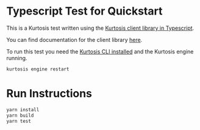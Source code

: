 # Typescript Test for Quickstart

This is a Kurtosis test written using the [Kurtosis client library in Typescript](https://github.com/kurtosis-tech/kurtosis/tree/main/api/typescript).

You can find documentation for the client library [here](https://docs.kurtosis.com/explanations/architecture/#sdk).

To run this test you need the [Kurtosis CLI installed](https://docs.kurtosis.com/install) and the Kurtosis engine running.

```bash
kurtosis engine restart
```

# Run Instructions

```bash
yarn install
yarn build
yarn test
```
